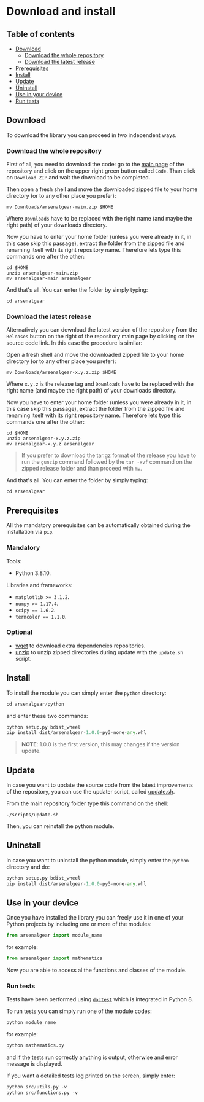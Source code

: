 # Download and install

## Table of contents
- [Download](#download)
  * [Download the whole repository](#download-the-whole-repository)
  * [Download the latest release](#download-the-latest-release)
- [Prerequisites](#prerequisites)
- [Install](#install)
- [Update](#update)
- [Uninstall](#uninstall)
- [Use in your device](#use-in-your-device)
- [Run tests](#run-tests)

## Download 

To download the library you can proceed in two independent ways.

### Download the whole repository

First of all, you need to download the code: go to the [main page](https://github.com/JustWhit3/arsenalgear) of the repository and click on the upper right green button called `Code`. Than click on `Download ZIP` and wait the download to be completed.

Then open a fresh shell and move the downloaded zipped file to your home directory (or to any other place you prefer):
```shell
mv Downloads/arsenalgear-main.zip $HOME
```
Where ``Downloads`` have to be replaced with the right name (and maybe the right path) of your downloads directory.

Now you have to enter your home folder (unless you were already in it, in this case skip this passage), extract the folder from the zipped file and renaming itself with its right repository name. Therefore lets type this commands one after the other:
```shell
cd $HOME
unzip arsenalgear-main.zip
mv arsenalgear-main arsenalgear
```
And that's all. You can enter the folder by simply typing:
```shell
cd arsenalgear
```

### Download the latest release

Alternatively you can download the latest version of the repository from the ``Releases`` button on the right of the repository main page by clicking on the source code link. In this case the procedure is similar:

Open a fresh shell and move the downloaded zipped file to your home directory (or to any other place you prefer):
```shell
mv Downloads/arsenalgear-x.y.z.zip $HOME
```
Where `x.y.z` is the release tag and ``Downloads`` have to be replaced with the right name (and maybe the right path) of your downloads directory.

Now you have to enter your home folder (unless you were already in it, in this case skip this passage), extract the folder from the zipped file and renaming itself with its right repository name. Therefore lets type this commands one after the other:
```shell
cd $HOME
unzip arsenalgear-x.y.z.zip
mv arsenalgear-x.y.z arsenalgear
```

> If you prefer to download the tar.gz format of the release you have to run the `gunzip` command followed by the `tar -xvf` command on the zipped release folder and than proceed with `mv`. 

And that's all. You can enter the folder by simply typing:
```shell
cd arsenalgear
```

## Prerequisites

All the mandatory prerequisites can be automatically obtained during the installation via `pip`.

### Mandatory

Tools:

- Python 3.8.10.

Libraries and frameworks:

- `matplotlib >= 3.1.2`.
- `numpy >= 1.17.4`.
- `scipy == 1.6.2`.
- `termcolor == 1.1.0`.

### Optional

- [wget](https://www.techwalla.com/articles/how-to-install-wget-in-ubuntu) to download extra dependencies repositories.
- [unzip](https://www.mysoftkey.com/linux/how-to-do-zip-and-unzip-file-in-ubuntu-linux/) to unzip zipped directories during update with the `update.sh` script.

## Install

To install the module you can simply enter the `python` directory:

```python
cd arsenalgear/python
```

and enter these two commands:

```python
python setup.py bdist_wheel
pip install dist/arsenalgear-1.0.0-py3-none-any.whl
```

> **NOTE**: 1.0.0 is the first version, this may changes if the version update.

## Update

In case you want to update the source code from the latest improvements of the repository, you can use the updater script, called [update.sh](https://github.com/JustWhit3/osmanip/blob/main/cpp/update.sh).

From the main repository folder type this command on the shell:

```shell
./scripts/update.sh
```

Then, you can reinstall the python module.

## Uninstall

In case you want to uninstall the python module, simply enter the `python` directory and do:

```python
python setup.py bdist_wheel
pip install dist/arsenalgear-1.0.0-py3-none-any.whl
```

## Use in your device

Once you have installed the library you can freely use it in one of your Python projects by including one or more of the modules:
```python
from arsenalgear import module_name
```
for example:
```Python
from arsenalgear import mathematics
```
Now you are able to access al the functions and classes of the module.

### Run tests

Tests have been performed using [`doctest`](https://docs.python.org/3/library/doctest.html) which is integrated in Python 8.

To run tests you can simply run one of the module codes:

```Python
python module_name
```

for example:

```Python
python mathematics.py
```

and if the tests run correctly anything is output, otherwise and error message is displayed.

If you want a detailed tests log printed on the screen, simply enter:

```Python
python src/utils.py -v
python src/functions.py -v
```